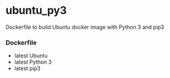 # ubuntu_py3

Dockerfile to build Ubuntu docker image with Python 3 and pip3

### Dockerfile
* latest Ubuntu
* latest Python 3
* latest pip3
